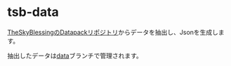 # tsb-data

[TheSkyBlessingのDatapackリポジトリ](https://github.com/ProjectTSB/TheSkyBlessing)からデータを抽出し、Jsonを生成します。

抽出したデータは[data](https://github.com/MT224244/tsb-data/tree/data)ブランチで管理されます。
